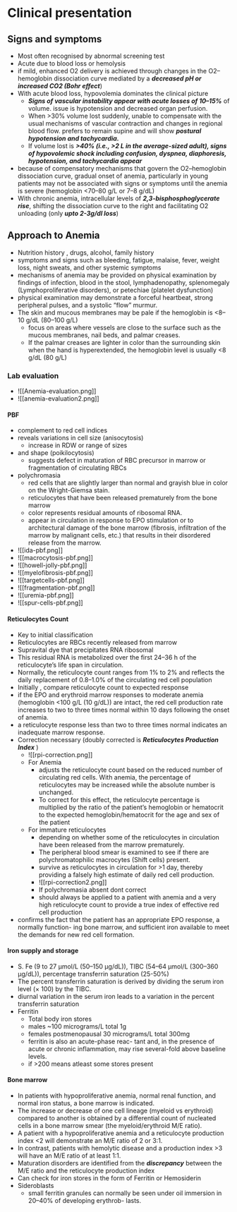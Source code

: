 # Clinical presentation 
## Signs and symptoms 
* Most often recognised by abnormal screening test 
* Acute due to blood loss or hemolysis 
* if mild, enhanced O2 delivery is achieved through changes in the O2–hemoglobin dissociation curve mediated by a ***decreased pH or increased CO2 (Bohr effect***)
* With acute blood loss, hypovolemia dominates the clinical picture 
	* ***Signs of vascular instability appear with acute losses of 10–15%*** of volume. issue is hypotension and decreased organ perfusion.
	* When >30%  volume lost suddenly,  unable to compensate with the usual mechanisms of vascular contraction and changes in regional blood flow.  prefers to remain supine and will show ***postural hypotension and tachycardia.***
	* If  volume lost is ***>40% (i.e., >2 L in the average-sized adult), signs of hypovolemic shock including confusion, dyspnea, diaphoresis, hypotension, and tachycardia appear***
* because of  compensatory mechanisms that govern the O2–hemoglobin dissociation curve,  gradual onset of anemia, particularly in young patients may not be associated with signs or symptoms until the anemia is severe (hemoglobin <70–80 g/L or 7–8 g/dL)
* With chronic anemia, intracellular levels of ***2,3-bisphosphoglycerate rise***, shifting the dissociation curve to the right and facilitating O2 unloading (only ***upto 2-3g/dl loss***)

## Approach to Anemia 
* Nutrition history , drugs, alcohol, family history 
* symptoms and signs such as bleeding, fatigue, malaise, fever, weight loss, night sweats, and other systemic symptoms 
* mechanisms of anemia may be provided on physical examination by findings of infection, blood in the stool, lymphadenopathy, splenomegaly (Lymphoproliferative disorders), or petechiae (platelet dysfunction)
* physical examination may demonstrate a forceful heartbeat, strong peripheral pulses, and a systolic “flow” murmur. 
* The skin and mucous membranes may be pale if the hemoglobin is <8–10 g/dL (80–100 g/L)
	* focus on areas where vessels are close to the surface such as the mucous membranes, nail beds, and palmar creases. 
	* If the palmar creases are lighter in color than the surrounding skin when the hand is hyperextended, the hemoglobin level is usually <8 g/dL (80 g/L)
### Lab evaluation 
* ![[Anemia-evaluation.png]]
* ![[anemia-evaluation2.png]]
#### PBF
* complement to red cell indices 
* reveals variations in cell size (anisocytosis)
	* increase in RDW or range of sizes
* and shape (poikilocytosis)
	* suggests defect in maturation of RBC precursor in marrow or fragmentation of circulating RBCs 
* polychromasia 
	* red cells that are slightly larger than normal and grayish blue in color on the Wright-Giemsa stain.
	* reticulocytes that have been released prematurely from the bone marrow 
	* color represents residual amounts of ribosomal RNA. 
	* appear in circulation in response to EPO stimulation or to architectural damage of the bone marrow (fibrosis, infiltration of the marrow by malignant cells, etc.) that results in their disordered release from the marrow.
* ![[ida-pbf.png]]
* ![[macrocytosis-pbf.png]]
* ![[howell-jolly-pbf.png]]
* ![[myelofibrosis-pbf.png]]
* ![[targetcells-pbf.png]]
* ![[fragmentation-pbf.png]]
* ![[uremia-pbf.png]]
* ![[spur-cells-pbf.png]]
#### Reticulocytes Count 
* Key to initial classification 
* Reticulocytes are RBCs recently released from marrow 
* Supravital dye that precipitates RNA ribosomal 
* This residual RNA is metabolized over the first 24–36 h of the reticulocyte’s life span in circulation.
* Normally, the reticulocyte count ranges from 1% to 2% and reflects the daily replacement of 0.8–1.0% of the circulating red cell population
* Initially , compare reticulocyte count to expected response 
* if the EPO and erythroid marrow responses to moderate anemia (hemoglobin <100 g/L (10 g/dL)) are intact, the red cell production rate increases to two to three times normal within 10 days following the onset of anemia.
* a reticulocyte response less than two to three times normal indicates an inadequate marrow response.
* Correction necessary (doubly corrected is ***Reticulocytes Production Index*** )
	* ![[rpi-correction.png]]
	* For Anemia 
		* adjusts the reticulocyte count based on the reduced number of circulating red cells. With anemia, the percentage of reticulocytes may be increased while the absolute number is unchanged. 
		* To correct for this effect, the reticulocyte percentage is multiplied by the ratio of the patient’s hemoglobin or hematocrit to the expected hemoglobin/hematocrit for the age and sex of the patient
	* For immature reticulocytes 
		* depending on whether some of the reticulocytes in circulation have been released from the marrow prematurely. 
		* The peripheral blood smear is examined to see if there are polychromatophilic macrocytes (Shift cells) present.
		* survive as reticulocytes in circulation for >1 day, thereby providing a falsely high estimate of daily red cell production.
		* ![[rpi-correction2.png]]
		* If polychromasia absent dont correct 
		* should always be applied to a patient with anemia and a very high reticulocyte count to provide a true index of effective red cell production
* confirms the fact that the patient has an appropriate EPO response, a normally function- ing bone marrow, and sufficient iron available to meet the demands for new red cell formation.
#### Iron supply and storage 
* S. Fe (9 to 27 μmol/L (50–150 μg/dL)), TIBC (54–64 μmol/L (300–360 μg/dL)), percentage transferrin saturation (25-50%)
* The percent transferrin saturation is derived by dividing the serum iron level (× 100) by the TIBC.
* diurnal variation in the serum iron leads to a variation in the percent transferrin saturation 
* Ferritin
	* Total body iron stores
	* males ~100 micrograms/L total 1g
	* females postmenopausal 30 micrograms/L total 300mg 
	* ferritin is also an acute-phase reac- tant and, in the presence of acute or chronic inflammation, may rise several-fold above baseline levels.
	* if >200 means atleast some stores present 
#### Bone marrow 
* In patients with hypoproliferative anemia, normal renal function, and normal iron status, a bone marrow is indicated.
* The increase or decrease of one cell lineage (myeloid vs erythroid) compared to another is obtained by a differential count of nucleated cells in a bone marrow smear (the myeloid/erythroid M/E ratio).
* A patient with a hypoproliferative anemia and a reticulocyte production index <2 will demonstrate an M/E ratio of 2 or 3:1. 
* In contrast, patients with hemolytic disease and a production index >3 will have an M/E ratio of at least 1:1.
* Maturation disorders are identified from the ***discrepancy*** between the M/E ratio and the reticulocyte production index
* Can check for iron stores in the form of Ferritin or Hemosiderin
* Sideroblasts
	* small ferritin granules can normally be seen under oil immersion in 20–40% of developing erythrob- lasts.

